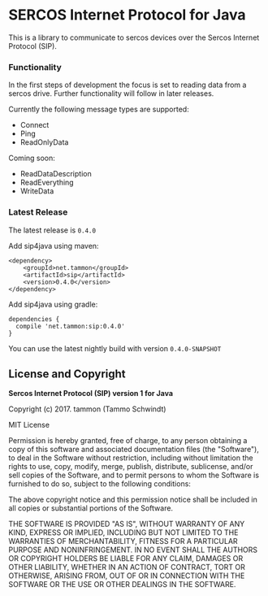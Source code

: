 # SERCOS Internet Protocol for Java
This is a library to communicate to sercos devices over the Sercos Internet Protocol (SIP).

### Functionality
In the first steps of development the focus is set to reading data from a sercos drive.
Further functionality will follow in later releases.

Currently the following message types are supported:
* Connect
* Ping
* ReadOnlyData

Coming soon:
* ReadDataDescription
* ReadEverything
* WriteData

### Latest Release
The latest release is `0.4.0` 

Add sip4java using maven:

```
<dependency>
    <groupId>net.tammon</groupId>
    <artifactId>sip</artifactId>
    <version>0.4.0</version>
</dependency>
 ```
 
Add sip4java using gradle:

```
dependencies {
  compile 'net.tammon:sip:0.4.0'
}
```

You can use the latest nightly build with version `0.4.0-SNAPSHOT`

## License and Copyright
**Sercos Internet Protocol (SIP) version 1 for Java**

Copyright (c) 2017. tammon (Tammo Schwindt)

MIT License

Permission is hereby granted, free of charge, to any person obtaining a copy
of this software and associated documentation files (the "Software"), to deal
in the Software without restriction, including without limitation the rights
to use, copy, modify, merge, publish, distribute, sublicense, and/or sell
copies of the Software, and to permit persons to whom the Software is
furnished to do so, subject to the following conditions:

The above copyright notice and this permission notice shall be included in all
copies or substantial portions of the Software.

THE SOFTWARE IS PROVIDED "AS IS", WITHOUT WARRANTY OF ANY KIND, EXPRESS OR
IMPLIED, INCLUDING BUT NOT LIMITED TO THE WARRANTIES OF MERCHANTABILITY,
FITNESS FOR A PARTICULAR PURPOSE AND NONINFRINGEMENT. IN NO EVENT SHALL THE
AUTHORS OR COPYRIGHT HOLDERS BE LIABLE FOR ANY CLAIM, DAMAGES OR OTHER
LIABILITY, WHETHER IN AN ACTION OF CONTRACT, TORT OR OTHERWISE, ARISING FROM,
OUT OF OR IN CONNECTION WITH THE SOFTWARE OR THE USE OR OTHER DEALINGS IN THE
SOFTWARE.
